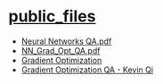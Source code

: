 # [public_files](https://github.com/CoreJa/public_files/)

- [Neural Networks QA.pdf](./Neural%20Networks%20QA.pdf)
- [NN_Grad_Opt_QA.pdf](./NN_Grad_Opt_QA.pdf)
- [Gradient Optimization](./GradientOptimization.pdf)
- [Gradient Optimization QA - Kevin Qi](./GradientOptimizationQAKevinQi.pdf)
